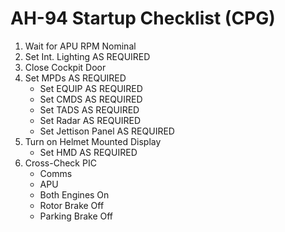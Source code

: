 # AH-94 Startup Checklist (CPG)

1. Wait for APU RPM Nominal
2. Set Int. Lighting AS REQUIRED
3. Close Cockpit Door
4. Set MPDs AS REQUIRED
    - Set EQUIP AS REQUIRED
    - Set CMDS AS REQUIRED
    - Set TADS AS REQUIRED
    - Set Radar AS REQUIRED
    - Set Jettison Panel AS REQUIRED
5. Turn on Helmet Mounted Display
    - Set HMD AS REQUIRED
6. Cross-Check PIC
    - Comms
    - APU
    - Both Engines On
    - Rotor Brake Off
    - Parking Brake Off
